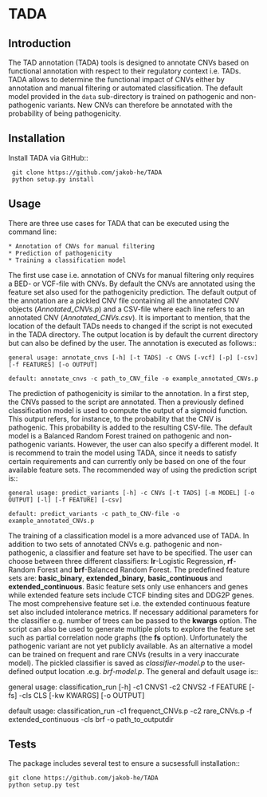 TADA
====

Introduction
------------

The TAD annotation (TADA) tools is designed to annotate CNVs based on functional annotation with respect to their regulatory context i.e. TADs. TADA allows to determine the functional impact of CNVs either by annotation and manual filtering or automated classification. The default model provided in the ``data`` sub-directory is trained on pathogenic and non-pathogenic variants. New CNVs can therefore be annotated with the probability of being pathogenicity.

Installation
------------

Install TADA via GitHub::

     git clone https://github.com/jakob-he/TADA
     python setup.py install

Usage
-----

There are three use cases for TADA that can be executed using the command line:

	* Annotation of CNVs for manual filtering
	* Prediction of pathogenicity
	* Training a classification model

The first use case i.e. annotation of CNVs for manual filtering only requires a BED- or VCF-file with CNVs. By default the CNVs are annotated using the feature set also used for the pathogenicity prediction. The default output of the annotation are a pickled CNV file containing all the annotated CNV objects (*Annotated_CNVs.p*) and a CSV-file where each line refers to an annotated CNV (*Annotated_CNVs.csv*). It is important to mention, that the location of the default TADs needs to changed if the script is not executed in the TADA directory. The output location is by default the current directory but can also be defined by the user. The annotation is executed as follows::

    general usage: annotate_cnvs [-h] [-t TADS] -c CNVS [-vcf] [-p] [-csv] [-f FEATURES] [-o OUTPUT]

    default: annotate_cnvs -c path_to_CNV_file -o example_annotated_CNVs.p
	
The prediction of pathogenicity is similar to the annotation. In a first step, the CNVs passed to the script are annotated. Then a previously defined classification model is used to compute the output of a sigmoid function. This output refers, for instance, to the probability that the CNV is pathogenic. This probability is added to the resulting CSV-file. The default model is a Balanced Random Forest trained on pathogenic and non-pathogenic variants. However, the user can also specify a different model. It is recommend to train the model using TADA, since it needs to satisfy certain requirements and can currently only be based on one of the four available feature sets. The recommended way of using the prediction script is::

    general usage: predict_variants [-h] -c CNVs [-t TADS] [-m MODEL] [-o OUTPUT] [-l] [-f FEATURE] [-csv]

    default: predict_variants -c path_to_CNV-file -o example_annotated_CNVs.p

The training of a classification model is a more advanced use of TADA. In addition to two sets of annotated CNVs e.g. pathogenic and non-pathogenic, a classifier and feature set have to be specified. The user can choose between three different classifiers: **lr**-Logistic Regression, **rf**-Random Forest and **brf**-Balanced Random Forest. The predefined feature sets are: **basic_binary**, **extended_binary**, **basic_continuous** and **extended_continuous**. Basic feature sets only use enhancers and genes while extended feature sets include CTCF binding sites and DDG2P genes. The most comprehensive feature set i.e. the extended continuous feature set also included intolerance metrics. If necessary additional parameters for the classifier e.g. number of trees can be passed to the **kwargs** option. The script can also be used to generate multiple plots to explore the feature set such as partial correlation node graphs (the **fs** option). Unfortunately the pathogenic variant are not yet publicly available. As an alternative a model can be trained on frequent and rare CNVs (results in a very inaccurate model). The pickled classifier is saved as *classifier-model.p* to the user-defined output location .e.g. *brf-model.p*. The general and default usage is::

   general usage: classification_run [-h] -c1 CNVS1 -c2 CNVS2 -f FEATURE [-fs] -cls CLS [-kw KWARGS] [-o OUTPUT]

   default usage: classification_run -c1 frequenct_CNVs.p -c2 rare_CNVs.p -f extended_continuous -cls brf -o path_to_outputdir


Tests
-----

The package includes several test to ensure a sucsessfull installation::

    git clone https://github.com/jakob-he/TADA
    python setup.py test


